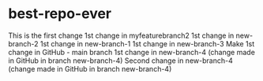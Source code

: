 # best-repo-ever
This is the first change
1st change in myfeaturebranch2
1st change in new-branch-2
1st change in new-branch-1
1st change in new-branch-3
Make 1st change in GitHub - main branch
1st change in new-branch-4 (change made in GitHub in branch new-branch-4)
Second change in new-branch-4 (change made in GitHub in branch new-branch-4)
